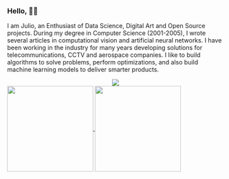 ### Hello, 👋🏽

 I am Julio, an Enthusiast of Data Science, Digital Art and Open Source projects. During my degree in Computer Science (2001-2005), I wrote several articles in computational vision and artificial neural networks. I have been working in the industry for many years developing solutions for telecommunications, CCTV and aerospace companies. I like to build algorithms to solve problems, perform optimizations, and also build machine learning models to deliver smarter products.

<div align="center">
  <a href="https://www.linkedin.com/in/jcbritobr/"><img src="https://img.shields.io/badge/LinkedIn-0077B5?style=for-the-badge&logo=linkedin&logoColor=white"/></a>
  <br />
</div>



<a href="https://github.com/anuraghazra/github-readme-stats">
  <img height=200 align="center" src="https://github-readme-stats.vercel.app/api?username=jgardona&theme=dark&show_icons=true&layout=compact" />
</a>
<a href="https://github.com/anuraghazra/convoychat">
  <img height=200 align="center" src="https://github-readme-stats.vercel.app/api/top-langs?username=jgardona&layout=compact&langs_count=8&card_width=320&theme=dark" />
</a>

